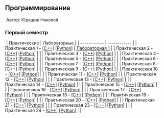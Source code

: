 ## Программирование
​
Автор: Юращик Николай
​
### Первый семестр
​
| Практические | Лабораторные |
| ------------ | ------------ |
| Практическая 1 - [[C++]](./Practice/01/C++/) [[Python]](./Practice/01/Python/) | [Лабораторная 1](./Lab/01/ReadMe.md) |
| Практическая 2 - [[C++]](./Practice/02/C++/) [[Python]](./Practice/02/Python/) |  |
| Практическая 3 - [[C++]](./Practice/03/C++/) [[Python]](./Practice/03/Python/) |  |
| Практическая 4 - [[C++]](./Practice/04/C++/) [[Python]](./Practice/04/Python/) |  |
| Практическая 5 - [[C++]](./Practice/05/C++/) [[Python]](./Practice/05/Python/) |  |
| Практическая 6 - [[C++]](./Practice/06/C++/) [[Python]](./Practice/06/Python/) |  |
| Практическая 7 - [[C++]](./Practice/07/C++/) [[Python]](./Practice/07/Python/) |  |
| Практическая 8 - [[C++]](./Practice/08/C++/) [[Python]](./Practice/08/Python/) |  |
| Практическая 9 - [[C++]](./Practice/09/C++/) [[Python]](./Practice/09/Python/) |  |
| Практическая 10 - [[C++]](./Practice/10/C++/) [[Python]](./Practice/10/Python/) |  |
| Практическая 11 - [[C++]](./Practice/11/C++/) [[Python]](./Practice/11/Python/) |  |
| Практическая 12 - [[C++]](./Practice/12/C++/) [[Python]](./Practice/12/Python/) |  |
| Практическая 13 - [[C++]](./Practice/13/C++/) [[Python]](./Practice/13/Python/) |  |
| Практическая 14 - [[C++]](./Practice/14/C++/) [[Python]](./Practice/14/Python/) |  |
| Практическая 15 - [[C++]](./Practice/15/C++/) [[Python]](./Practice/15/Python/) |  |
| Практическая 16 - [[C++]](./Practice/16/C++/) [[Python]](./Practice/16/Python/) |  |
| Практическая 17 - [[C++]](./Practice/17/C++/) [[Python]](./Practice/17/Python/) |  |
| Практическая 18 - [[C++]](./Practice/18/C++/) [[Python]](./Practice/18/Python/) |  |
| Практическая 19 - [[C++]](./Practice/19/C++/) [[Python]](./Practice/19/Python/) |  |
| Практическая 20 - [[C++]](./Practice/20/C++/) [[Python]](./Practice/20/Python/) |  |
| Практическая 21 - [[C++]](./Practice/21/C++/) [[Python]](./Practice/21/Python/) |  |
| Практическая 23 - [[C++]](./Practice/23/C++/) [[Python]](./Practice/23/Python/) |  |
| Практическая 24 - [[C++]](./Practice/24/C++/) [[Python]](./Practice/24/Python/) |  |